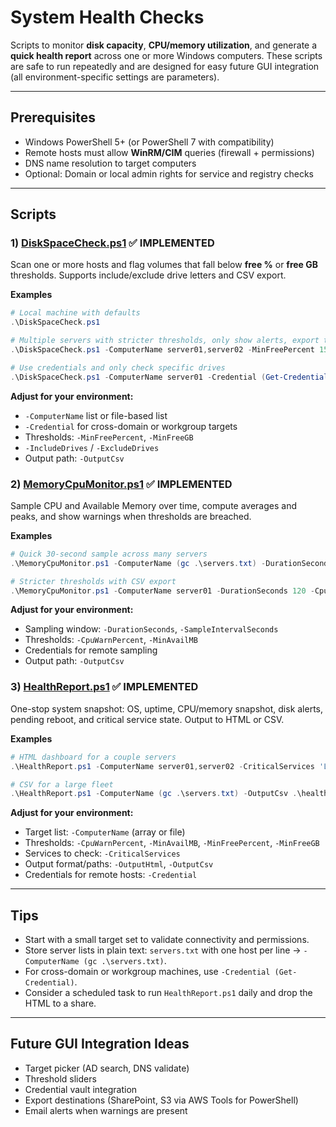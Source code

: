# System Health Checks

Scripts to monitor **disk capacity**, **CPU/memory utilization**, and generate a **quick health report** across one or more Windows computers. These scripts are safe to run repeatedly and are designed for easy future GUI integration (all environment-specific settings are parameters).

---

## Prerequisites

- Windows PowerShell 5+ (or PowerShell 7 with compatibility)
- Remote hosts must allow **WinRM/CIM** queries (firewall + permissions)
- DNS name resolution to target computers
- Optional: Domain or local admin rights for service and registry checks

---

## Scripts

### 1) [DiskSpaceCheck.ps1](./DiskSpaceCheck/) ✅ **IMPLEMENTED**
Scan one or more hosts and flag volumes that fall below **free %** or **free GB** thresholds. Supports include/exclude drive letters and CSV export.

**Examples**
```powershell
# Local machine with defaults
.\DiskSpaceCheck.ps1

# Multiple servers with stricter thresholds, only show alerts, export to CSV
.\DiskSpaceCheck.ps1 -ComputerName server01,server02 -MinFreePercent 15 -MinFreeGB 10 -AlertOnly -OutputCsv .\disk_alerts.csv

# Use credentials and only check specific drives
.\DiskSpaceCheck.ps1 -ComputerName server01 -Credential (Get-Credential) -IncludeDrives 'C','E'
```

**Adjust for your environment:**
- `-ComputerName` list or file-based list
- `-Credential` for cross-domain or workgroup targets
- Thresholds: `-MinFreePercent`, `-MinFreeGB`
- `-IncludeDrives` / `-ExcludeDrives`
- Output path: `-OutputCsv`

### 2) [MemoryCpuMonitor.ps1](./MemoryCpuMonitor/) ✅ **IMPLEMENTED**
Sample CPU and Available Memory over time, compute averages and peaks, and show warnings when thresholds are breached.

**Examples**
```powershell
# Quick 30-second sample across many servers
.\MemoryCpuMonitor.ps1 -ComputerName (gc .\servers.txt) -DurationSeconds 30 -SampleIntervalSeconds 2

# Stricter thresholds with CSV export
.\MemoryCpuMonitor.ps1 -ComputerName server01 -DurationSeconds 120 -CpuWarnPercent 80 -MinAvailMB 2048 -OutputCsv .\perf.csv
```

**Adjust for your environment:**
- Sampling window: `-DurationSeconds`, `-SampleIntervalSeconds`
- Thresholds: `-CpuWarnPercent`, `-MinAvailMB`
- Credentials for remote sampling
- Output path: `-OutputCsv`

### 3) [HealthReport.ps1](./HealthReport/) ✅ **IMPLEMENTED**
One-stop system snapshot: OS, uptime, CPU/memory snapshot, disk alerts, pending reboot, and critical service state. Output to HTML or CSV.

**Examples**
```powershell
# HTML dashboard for a couple servers
.\HealthReport.ps1 -ComputerName server01,server02 -CriticalServices 'LanmanServer','Dnscache' -OutputHtml .\health.html

# CSV for a large fleet
.\HealthReport.ps1 -ComputerName (gc .\servers.txt) -OutputCsv .\health.csv -MinFreePercent 15 -MinFreeGB 10
```

**Adjust for your environment:**
- Target list: `-ComputerName` (array or file)
- Thresholds: `-CpuWarnPercent`, `-MinAvailMB`, `-MinFreePercent`, `-MinFreeGB`
- Services to check: `-CriticalServices`
- Output format/paths: `-OutputHtml`, `-OutputCsv`
- Credentials for remote hosts: `-Credential`

---

## Tips

- Start with a small target set to validate connectivity and permissions.
- Store server lists in plain text: `servers.txt` with one host per line → `-ComputerName (gc .\servers.txt)`.
- For cross-domain or workgroup machines, use `-Credential (Get-Credential)`.
- Consider a scheduled task to run `HealthReport.ps1` daily and drop the HTML to a share.

---

## Future GUI Integration Ideas

- Target picker (AD search, DNS validate)
- Threshold sliders
- Credential vault integration
- Export destinations (SharePoint, S3 via AWS Tools for PowerShell)
- Email alerts when warnings are present